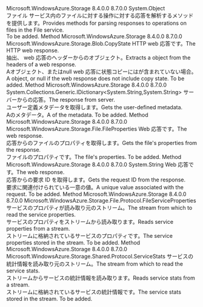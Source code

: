 <Type Name="FileHttpResponseParsers" FullName="Microsoft.WindowsAzure.Storage.File.Protocol.FileHttpResponseParsers">
  <TypeSignature Language="C#" Value="public static class FileHttpResponseParsers" />
  <TypeSignature Language="ILAsm" Value=".class public auto ansi abstract sealed beforefieldinit FileHttpResponseParsers extends System.Object" />
  <TypeSignature Language="DocId" Value="T:Microsoft.WindowsAzure.Storage.File.Protocol.FileHttpResponseParsers" />
  <TypeSignature Language="VB.NET" Value="Public Class FileHttpResponseParsers" />
  <TypeSignature Language="F#" Value="type FileHttpResponseParsers = class" />
  <AssemblyInfo>
    <AssemblyName>Microsoft.WindowsAzure.Storage</AssemblyName>
    <AssemblyVersion>8.4.0.0</AssemblyVersion>
    <AssemblyVersion>8.7.0.0</AssemblyVersion>
  </AssemblyInfo>
  <Base>
    <BaseTypeName>System.Object</BaseTypeName>
  </Base>
  <Interfaces />
  <Docs>
    <summary>
            <span data-ttu-id="48eb0-101">ファイル サービス内のファイルに対する操作に対する応答を解析するメソッドを提供します。</span><span class="sxs-lookup"><span data-stu-id="48eb0-101">Provides methods for parsing responses to operations on files in the File service.</span></span>
            </summary>
    <remarks>To be added.</remarks>
  </Docs>
  <Members>
    <Member MemberName="GetCopyAttributes">
      <MemberSignature Language="C#" Value="public static Microsoft.WindowsAzure.Storage.Blob.CopyState GetCopyAttributes (System.Net.HttpWebResponse response);" />
      <MemberSignature Language="ILAsm" Value=".method public static hidebysig class Microsoft.WindowsAzure.Storage.Blob.CopyState GetCopyAttributes(class System.Net.HttpWebResponse response) cil managed" />
      <MemberSignature Language="DocId" Value="M:Microsoft.WindowsAzure.Storage.File.Protocol.FileHttpResponseParsers.GetCopyAttributes(System.Net.HttpWebResponse)" />
      <MemberSignature Language="VB.NET" Value="Public Shared Function GetCopyAttributes (response As HttpWebResponse) As CopyState" />
      <MemberSignature Language="F#" Value="static member GetCopyAttributes : System.Net.HttpWebResponse -&gt; Microsoft.WindowsAzure.Storage.Blob.CopyState" Usage="Microsoft.WindowsAzure.Storage.File.Protocol.FileHttpResponseParsers.GetCopyAttributes response" />
      <MemberType>Method</MemberType>
      <AssemblyInfo>
        <AssemblyName>Microsoft.WindowsAzure.Storage</AssemblyName>
        <AssemblyVersion>8.4.0.0</AssemblyVersion>
        <AssemblyVersion>8.7.0.0</AssemblyVersion>
      </AssemblyInfo>
      <ReturnValue>
        <ReturnType>Microsoft.WindowsAzure.Storage.Blob.CopyState</ReturnType>
      </ReturnValue>
      <Parameters>
        <Parameter Name="response" Type="System.Net.HttpWebResponse" />
      </Parameters>
      <Docs>
        <param name="response"><span data-ttu-id="48eb0-102">HTTP web 応答です。</span><span class="sxs-lookup"><span data-stu-id="48eb0-102">The HTTP web response.</span></span></param>
        <summary>
            <span data-ttu-id="48eb0-103">抽出、 <see cref="T:Microsoft.WindowsAzure.Storage.Blob.CopyState" /> web 応答のヘッダーからのオブジェクト。</span><span class="sxs-lookup"><span data-stu-id="48eb0-103">Extracts a <see cref="T:Microsoft.WindowsAzure.Storage.Blob.CopyState" /> object from the headers of a web response.</span></span>
            </summary>
        <returns><span data-ttu-id="48eb0-104">A<see cref="T:Microsoft.WindowsAzure.Storage.Blob.CopyState" />オブジェクト、または<c>null</c> web 応答に状態コピーにはが含まれていない場合。</span><span class="sxs-lookup"><span data-stu-id="48eb0-104">A <see cref="T:Microsoft.WindowsAzure.Storage.Blob.CopyState" /> object, or <c>null</c> if the web response does not include copy state.</span></span></returns>
        <remarks>To be added.</remarks>
      </Docs>
    </Member>
    <Member MemberName="GetMetadata">
      <MemberSignature Language="C#" Value="public static System.Collections.Generic.IDictionary&lt;string,string&gt; GetMetadata (System.Net.HttpWebResponse response);" />
      <MemberSignature Language="ILAsm" Value=".method public static hidebysig class System.Collections.Generic.IDictionary`2&lt;string, string&gt; GetMetadata(class System.Net.HttpWebResponse response) cil managed" />
      <MemberSignature Language="DocId" Value="M:Microsoft.WindowsAzure.Storage.File.Protocol.FileHttpResponseParsers.GetMetadata(System.Net.HttpWebResponse)" />
      <MemberSignature Language="VB.NET" Value="Public Shared Function GetMetadata (response As HttpWebResponse) As IDictionary(Of String, String)" />
      <MemberSignature Language="F#" Value="static member GetMetadata : System.Net.HttpWebResponse -&gt; System.Collections.Generic.IDictionary&lt;string, string&gt;" Usage="Microsoft.WindowsAzure.Storage.File.Protocol.FileHttpResponseParsers.GetMetadata response" />
      <MemberType>Method</MemberType>
      <AssemblyInfo>
        <AssemblyName>Microsoft.WindowsAzure.Storage</AssemblyName>
        <AssemblyVersion>8.4.0.0</AssemblyVersion>
        <AssemblyVersion>8.7.0.0</AssemblyVersion>
      </AssemblyInfo>
      <ReturnValue>
        <ReturnType>System.Collections.Generic.IDictionary&lt;System.String,System.String&gt;</ReturnType>
      </ReturnValue>
      <Parameters>
        <Parameter Name="response" Type="System.Net.HttpWebResponse" />
      </Parameters>
      <Docs>
        <param name="response"><span data-ttu-id="48eb0-105">サーバーからの応答。</span><span class="sxs-lookup"><span data-stu-id="48eb0-105">The response from server.</span></span></param>
        <summary>
            <span data-ttu-id="48eb0-106">ユーザー定義メタデータを取得します。</span><span class="sxs-lookup"><span data-stu-id="48eb0-106">Gets the user-defined metadata.</span></span>
            </summary>
        <returns><span data-ttu-id="48eb0-107">A<see cref="T:System.Collections.IDictionary" />のメタデータ。</span><span class="sxs-lookup"><span data-stu-id="48eb0-107">A <see cref="T:System.Collections.IDictionary" /> of the metadata.</span></span></returns>
        <remarks>To be added.</remarks>
      </Docs>
    </Member>
    <Member MemberName="GetProperties">
      <MemberSignature Language="C#" Value="public static Microsoft.WindowsAzure.Storage.File.FileProperties GetProperties (System.Net.HttpWebResponse response);" />
      <MemberSignature Language="ILAsm" Value=".method public static hidebysig class Microsoft.WindowsAzure.Storage.File.FileProperties GetProperties(class System.Net.HttpWebResponse response) cil managed" />
      <MemberSignature Language="DocId" Value="M:Microsoft.WindowsAzure.Storage.File.Protocol.FileHttpResponseParsers.GetProperties(System.Net.HttpWebResponse)" />
      <MemberSignature Language="VB.NET" Value="Public Shared Function GetProperties (response As HttpWebResponse) As FileProperties" />
      <MemberSignature Language="F#" Value="static member GetProperties : System.Net.HttpWebResponse -&gt; Microsoft.WindowsAzure.Storage.File.FileProperties" Usage="Microsoft.WindowsAzure.Storage.File.Protocol.FileHttpResponseParsers.GetProperties response" />
      <MemberType>Method</MemberType>
      <AssemblyInfo>
        <AssemblyName>Microsoft.WindowsAzure.Storage</AssemblyName>
        <AssemblyVersion>8.4.0.0</AssemblyVersion>
        <AssemblyVersion>8.7.0.0</AssemblyVersion>
      </AssemblyInfo>
      <ReturnValue>
        <ReturnType>Microsoft.WindowsAzure.Storage.File.FileProperties</ReturnType>
      </ReturnValue>
      <Parameters>
        <Parameter Name="response" Type="System.Net.HttpWebResponse" />
      </Parameters>
      <Docs>
        <param name="response"><span data-ttu-id="48eb0-108">Web 応答です。</span><span class="sxs-lookup"><span data-stu-id="48eb0-108">The web response.</span></span></param>
        <summary>
            <span data-ttu-id="48eb0-109">応答からのファイルのプロパティを取得します。</span><span class="sxs-lookup"><span data-stu-id="48eb0-109">Gets the file's properties from the response.</span></span>
            </summary>
        <returns><span data-ttu-id="48eb0-110">ファイルのプロパティです。</span><span class="sxs-lookup"><span data-stu-id="48eb0-110">The file's properties.</span></span></returns>
        <remarks>To be added.</remarks>
      </Docs>
    </Member>
    <Member MemberName="GetRequestId">
      <MemberSignature Language="C#" Value="public static string GetRequestId (System.Net.HttpWebResponse response);" />
      <MemberSignature Language="ILAsm" Value=".method public static hidebysig string GetRequestId(class System.Net.HttpWebResponse response) cil managed" />
      <MemberSignature Language="DocId" Value="M:Microsoft.WindowsAzure.Storage.File.Protocol.FileHttpResponseParsers.GetRequestId(System.Net.HttpWebResponse)" />
      <MemberSignature Language="VB.NET" Value="Public Shared Function GetRequestId (response As HttpWebResponse) As String" />
      <MemberSignature Language="F#" Value="static member GetRequestId : System.Net.HttpWebResponse -&gt; string" Usage="Microsoft.WindowsAzure.Storage.File.Protocol.FileHttpResponseParsers.GetRequestId response" />
      <MemberType>Method</MemberType>
      <AssemblyInfo>
        <AssemblyName>Microsoft.WindowsAzure.Storage</AssemblyName>
        <AssemblyVersion>8.4.0.0</AssemblyVersion>
        <AssemblyVersion>8.7.0.0</AssemblyVersion>
      </AssemblyInfo>
      <ReturnValue>
        <ReturnType>System.String</ReturnType>
      </ReturnValue>
      <Parameters>
        <Parameter Name="response" Type="System.Net.HttpWebResponse" />
      </Parameters>
      <Docs>
        <param name="response"><span data-ttu-id="48eb0-111">Web 応答です。</span><span class="sxs-lookup"><span data-stu-id="48eb0-111">The web response.</span></span></param>
        <summary>
            <span data-ttu-id="48eb0-112">応答からの要求 ID を取得します。</span><span class="sxs-lookup"><span data-stu-id="48eb0-112">Gets the request ID from the response.</span></span>
            </summary>
        <returns><span data-ttu-id="48eb0-113">要求に関連付けられている一意の値。</span><span class="sxs-lookup"><span data-stu-id="48eb0-113">A unique value associated with the request.</span></span></returns>
        <remarks>To be added.</remarks>
      </Docs>
    </Member>
    <Member MemberName="ReadServiceProperties">
      <MemberSignature Language="C#" Value="public static Microsoft.WindowsAzure.Storage.File.Protocol.FileServiceProperties ReadServiceProperties (System.IO.Stream inputStream);" />
      <MemberSignature Language="ILAsm" Value=".method public static hidebysig class Microsoft.WindowsAzure.Storage.File.Protocol.FileServiceProperties ReadServiceProperties(class System.IO.Stream inputStream) cil managed" />
      <MemberSignature Language="DocId" Value="M:Microsoft.WindowsAzure.Storage.File.Protocol.FileHttpResponseParsers.ReadServiceProperties(System.IO.Stream)" />
      <MemberSignature Language="VB.NET" Value="Public Shared Function ReadServiceProperties (inputStream As Stream) As FileServiceProperties" />
      <MemberSignature Language="F#" Value="static member ReadServiceProperties : System.IO.Stream -&gt; Microsoft.WindowsAzure.Storage.File.Protocol.FileServiceProperties" Usage="Microsoft.WindowsAzure.Storage.File.Protocol.FileHttpResponseParsers.ReadServiceProperties inputStream" />
      <MemberType>Method</MemberType>
      <AssemblyInfo>
        <AssemblyName>Microsoft.WindowsAzure.Storage</AssemblyName>
        <AssemblyVersion>8.4.0.0</AssemblyVersion>
        <AssemblyVersion>8.7.0.0</AssemblyVersion>
      </AssemblyInfo>
      <ReturnValue>
        <ReturnType>Microsoft.WindowsAzure.Storage.File.Protocol.FileServiceProperties</ReturnType>
      </ReturnValue>
      <Parameters>
        <Parameter Name="inputStream" Type="System.IO.Stream" />
      </Parameters>
      <Docs>
        <param name="inputStream"><span data-ttu-id="48eb0-114">サービスのプロパティが読み取り元のストリーム。</span><span class="sxs-lookup"><span data-stu-id="48eb0-114">The stream from which to read the service properties.</span></span></param>
        <summary>
            <span data-ttu-id="48eb0-115">サービスのプロパティをストリームから読み取ります。</span><span class="sxs-lookup"><span data-stu-id="48eb0-115">Reads service properties from a stream.</span></span>
            </summary>
        <returns><span data-ttu-id="48eb0-116">ストリームに格納されているサービスのプロパティです。</span><span class="sxs-lookup"><span data-stu-id="48eb0-116">The service properties stored in the stream.</span></span></returns>
        <remarks>To be added.</remarks>
      </Docs>
    </Member>
    <Member MemberName="ReadServiceStats">
      <MemberSignature Language="C#" Value="public static Microsoft.WindowsAzure.Storage.Shared.Protocol.ServiceStats ReadServiceStats (System.IO.Stream inputStream);" />
      <MemberSignature Language="ILAsm" Value=".method public static hidebysig class Microsoft.WindowsAzure.Storage.Shared.Protocol.ServiceStats ReadServiceStats(class System.IO.Stream inputStream) cil managed" />
      <MemberSignature Language="DocId" Value="M:Microsoft.WindowsAzure.Storage.File.Protocol.FileHttpResponseParsers.ReadServiceStats(System.IO.Stream)" />
      <MemberSignature Language="VB.NET" Value="Public Shared Function ReadServiceStats (inputStream As Stream) As ServiceStats" />
      <MemberSignature Language="F#" Value="static member ReadServiceStats : System.IO.Stream -&gt; Microsoft.WindowsAzure.Storage.Shared.Protocol.ServiceStats" Usage="Microsoft.WindowsAzure.Storage.File.Protocol.FileHttpResponseParsers.ReadServiceStats inputStream" />
      <MemberType>Method</MemberType>
      <AssemblyInfo>
        <AssemblyName>Microsoft.WindowsAzure.Storage</AssemblyName>
        <AssemblyVersion>8.4.0.0</AssemblyVersion>
        <AssemblyVersion>8.7.0.0</AssemblyVersion>
      </AssemblyInfo>
      <ReturnValue>
        <ReturnType>Microsoft.WindowsAzure.Storage.Shared.Protocol.ServiceStats</ReturnType>
      </ReturnValue>
      <Parameters>
        <Parameter Name="inputStream" Type="System.IO.Stream" />
      </Parameters>
      <Docs>
        <param name="inputStream"><span data-ttu-id="48eb0-117">サービスの統計情報を読み取り元のストリーム。</span><span class="sxs-lookup"><span data-stu-id="48eb0-117">The stream from which to read the service stats.</span></span></param>
        <summary>
            <span data-ttu-id="48eb0-118">ストリームからサービスの統計情報を読み取ります。</span><span class="sxs-lookup"><span data-stu-id="48eb0-118">Reads service stats from a stream.</span></span>
            </summary>
        <returns><span data-ttu-id="48eb0-119">ストリームに格納されているサービスの統計情報です。</span><span class="sxs-lookup"><span data-stu-id="48eb0-119">The service stats stored in the stream.</span></span></returns>
        <remarks>To be added.</remarks>
      </Docs>
    </Member>
  </Members>
</Type>